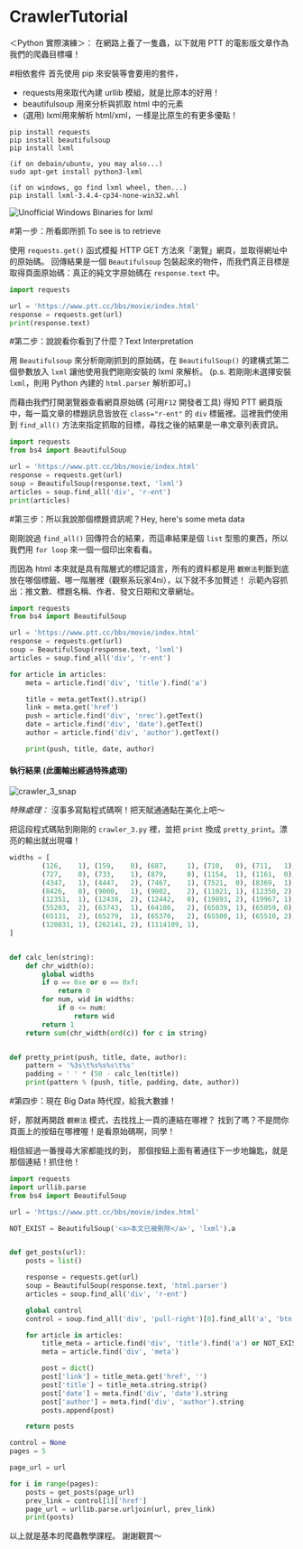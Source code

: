 # CrawlerTutorial

＜Python 實際演練＞：
在網路上養了一隻蟲，以下就用 PTT 的電影版文章作為我們的爬蟲目標囉！

#相依套件
首先使用 pip 來安裝等會要用的套件，
- requests用來取代內建 urllib 模組，就是比原本的好用！
- beautifulsoup 用來分析與抓取 html 中的元素
- (選用) lxml用來解析 html/xml，一樣是比原生的有更多優點！

```
pip install requests
pip install beautifulsoup
pip install lxml

(if on debain/ubuntu, you may also...)
sudo apt-get install python3-lxml

(if on windows, go find lxml wheel, then...)
pip install lxml‑3.4.4‑cp34‑none‑win32.whl
```

![Unofficial Windows Binaries for lxml](http://www.lfd.uci.edu/~gohlke/pythonlibs/#lxml)

#第一步：所看即所抓 To see is to retrieve

使用 `requests.get()` 函式模擬 HTTP GET 方法來「瀏覽」網頁，並取得網址中的原始碼。
回傳結果是一個 `Beautifulsoup` 包裝起來的物件，而我們真正目標是取得頁面原始碼：真正的純文字原始碼在 `response.text` 中。

```python
import requests

url = 'https://www.ptt.cc/bbs/movie/index.html'
response = requests.get(url)
print(response.text)
```

#第二步：說說看你看到了什麼？Text Interpretation

用 `Beautifulsoup` 來分析剛剛抓到的原始碼，在 `BeautifulSoup()` 的建構式第二個參數放入 `lxml` 讓他使用我們剛剛安裝的 lxml 來解析。
(p.s. 若剛剛未選擇安裝 `lxml`，則用 Python 內建的 `html.parser` 解析即可。)

而藉由我們打開瀏覽器查看網頁原始碼 (可用`F12` 開發者工具) 得知 PTT 網頁版中，每一篇文章的標題訊息皆放在 `class="r-ent"` 的 `div` 標籤裡。這裡我們使用到 `find_all()` 方法來指定抓取的目標，尋找之後的結果是一串文章列表資訊。

```python
import requests
from bs4 import BeautifulSoup

url = 'https://www.ptt.cc/bbs/movie/index.html'
response = requests.get(url)
soup = BeautifulSoup(response.text, 'lxml')
articles = soup.find_all('div', 'r-ent')
print(articles)
```

#第三步：所以我說那個標題資訊呢？Hey, here's some meta data

剛剛說過 `find_all()` 回傳符合的結果，而這串結果是個 `list` 型態的東西，所以我們用 `for loop` 來一個一個印出來看看。

而因為 html 本來就是具有階層式的標記語言，所有的資料都是用 `觀察法`判斷到底放在哪個標籤、哪一階層裡（觀察系玩家4ni），以下就不多加贅述！
示範內容抓出：推文數、標題名稱、作者、發文日期和文章網址。

```python
import requests
from bs4 import BeautifulSoup

url = 'https://www.ptt.cc/bbs/movie/index.html'
response = requests.get(url)
soup = BeautifulSoup(response.text, 'lxml')
articles = soup.find_all('div', 'r-ent')

for article in articles:
    meta = article.find('div', 'title').find('a')

    title = meta.getText().strip()
    link = meta.get('href')
    push = article.find('div', 'nrec').getText()
    date = article.find('div', 'date').getText()
    author = article.find('div', 'author').getText()

    print(push, title, date, author)
```

#### 執行結果 (此圖輸出經過特殊處理)
![crawler_3_snap](https://raw.github.com/leVirve/CrawlerTutorial/master/crawler_3_snap.png)

*特殊處理：* 沒事多寫點程式碼啊！把天賦通通點在美化上吧～

把這段程式碼貼到剛剛的 `crawler_3.py` 裡，並把 `print` 換成 `pretty_print`。漂亮的輸出就出現囉！

``` python
widths = [
        (126,    1), (159,    0), (687,     1), (710,   0), (711,   1),
        (727,    0), (733,    1), (879,     0), (1154,  1), (1161,  0),
        (4347,   1), (4447,   2), (7467,    1), (7521,  0), (8369,  1),
        (8426,   0), (9000,   1), (9002,    2), (11021, 1), (12350, 2),
        (12351,  1), (12438,  2), (12442,   0), (19893, 2), (19967, 1),
        (55203,  2), (63743,  1), (64106,   2), (65039, 1), (65059, 0),
        (65131,  2), (65279,  1), (65376,   2), (65500, 1), (65510, 2),
        (120831, 1), (262141, 2), (1114109, 1),
]


def calc_len(string):
    def chr_width(o):
        global widths
        if o == 0xe or o == 0xf:
            return 0
        for num, wid in widths:
            if o <= num:
                return wid
        return 1
    return sum(chr_width(ord(c)) for c in string)


def pretty_print(push, title, date, author):
    pattern = '%3s\t%s%s%s\t%s'
    padding = ' ' * (50 - calc_len(title))
    print(pattern % (push, title, padding, date, author))

```

#第四步：現在 Big Data 時代捏，給我大數據！

好，那就再開啟 `觀察法` 模式，去找找上一頁的連結在哪裡？
找到了嗎？不是問你頁面上的按鈕在哪裡喔！是看原始碼啊，同學！

相信經過一番搜尋大家都能找的到，
那個按鈕上面有著通往下一步地鑰匙，就是那個連結！抓住他！

```python
import requests
import urllib.parse
from bs4 import BeautifulSoup

url = 'https://www.ptt.cc/bbs/movie/index.html'

NOT_EXIST = BeautifulSoup('<a>本文已被刪除</a>', 'lxml').a


def get_posts(url):
    posts = list()

    response = requests.get(url)
    soup = BeautifulSoup(response.text, 'html.parser')
    articles = soup.find_all('div', 'r-ent')

    global control
    control = soup.find_all('div', 'pull-right')[0].find_all('a', 'btn')

    for article in articles:
        title_meta = article.find('div', 'title').find('a') or NOT_EXIST
        meta = article.find('div', 'meta')

        post = dict()
        post['link'] = title_meta.get('href', '')
        post['title'] = title_meta.string.strip()
        post['date'] = meta.find('div', 'date').string
        post['author'] = meta.find('div', 'author').string
        posts.append(post)

    return posts

control = None
pages = 5

page_url = url

for i in range(pages):
    posts = get_posts(page_url)
    prev_link = control[1]['href']
    page_url = urllib.parse.urljoin(url, prev_link)
    print(posts)
```

以上就是基本的爬蟲教學課程。
謝謝觀賞～
